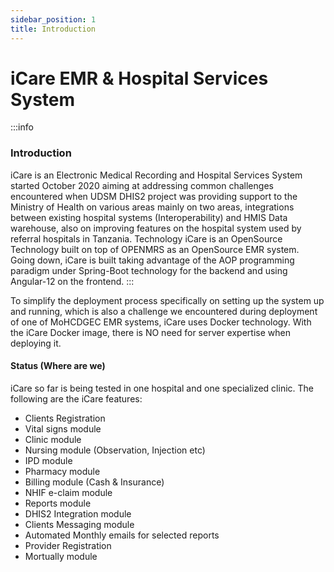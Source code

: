 ```yaml
---
sidebar_position: 1
title: Introduction
---
```


# iCare EMR & Hospital Services System

:::info

### Introduction
iCare is an Electronic Medical Recording and Hospital Services System started October 2020 aiming at addressing common challenges encountered when UDSM   DHIS2 project was providing support to the Ministry of Health on various areas mainly on two areas, integrations between existing hospital systems (Interoperability) and HMIS Data warehouse, also on improving features on the hospital system used by referral hospitals in Tanzania.
Technology
iCare is an OpenSource Technology built on top of OPENMRS as an OpenSource EMR system. Going down, iCare is built taking advantage of the AOP programming paradigm under Spring-Boot technology for the backend and using Angular-12 on the frontend.
:::

To simplify the deployment process specifically on setting up the system up and running, which is also a challenge we encountered during deployment of one of MoHCDGEC EMR systems, iCare uses Docker technology. With the iCare Docker image, there is NO need for server expertise when deploying it.

#### Status (Where are we)

iCare so far is being tested in one hospital and one specialized clinic. The following are the iCare features:

* Clients Registration
* Vital signs module
* Clinic module
* Nursing module (Observation, Injection etc)
* IPD module
* Pharmacy module
* Billing module (Cash & Insurance)
* NHIF e-claim module
* Reports module
* DHIS2 Integration module
* Clients Messaging module
* Automated Monthly emails for selected reports
* Provider Registration
* Mortually module
